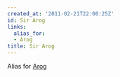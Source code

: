 ```yaml
---
created_at: '2011-02-21T22:00:25Z'
id: Sir Arog
links:
  alias_for:
  - Arog
title: Sir Arog
---
```


Alias for [Arog]

  [Arog]: Arog